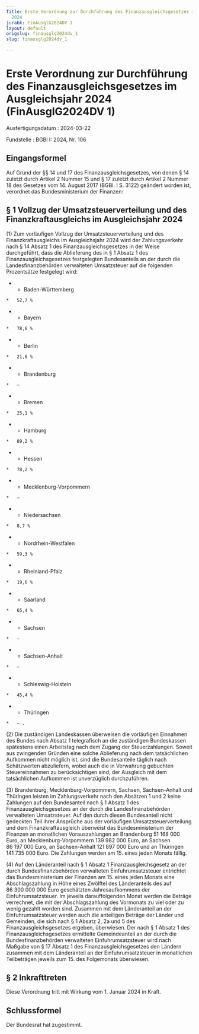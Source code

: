 ```yaml
---
Title: Erste Verordnung zur Durchführung des Finanzausgleichsgesetzes im Ausgleichsjahr
  2024
jurabk: FinAusglG2024DV 1
layout: default
origslug: finausglg2024dv_1
slug: finausglg2024dv_1

---
```


# Erste Verordnung zur Durchführung des Finanzausgleichsgesetzes im Ausgleichsjahr 2024 (FinAusglG2024DV 1)

Ausfertigungsdatum
:   2024-03-22

Fundstelle
:   BGBl I: 2024, Nr. 106


## Eingangsformel

Auf Grund der §§ 14 und 17 des Finanzausgleichsgesetzes, von denen §
14 zuletzt durch Artikel 2 Nummer 15 und § 17 zuletzt durch Artikel 2
Nummer 18 des Gesetzes vom 14. August 2017 (BGBl. I S. 3122) geändert
worden ist, verordnet das Bundesministerium der Finanzen:


## § 1 Vollzug der Umsatzsteuerverteilung und des Finanzkraftausgleichs im Ausgleichsjahr 2024

(1) Zum vorläufigen Vollzug der Umsatzsteuerverteilung und des
Finanzkraftausgleichs im Ausgleichsjahr 2024 wird der Zahlungsverkehr
nach § 14 Absatz 1 des Finanzausgleichsgesetzes in der Weise
durchgeführt, dass die Ablieferung des in § 1 Absatz 1 des
Finanzausgleichsgesetzes festgelegten Bundesanteils an der durch die
Landesfinanzbehörden verwalteten Umsatzsteuer auf die folgenden
Prozentsätze festgelegt wird:

*    *   Baden-Württemberg

    *   52,7 %


*    *   Bayern

    *   78,6 %


*    *   Berlin

    *   21,6 %


*    *   Brandenburg

    *   –


*    *   Bremen

    *   25,1 %


*    *   Hamburg

    *   89,2 %


*    *   Hessen

    *   78,2 %


*    *   Mecklenburg-Vorpommern

    *   –


*    *   Niedersachsen

    *   8,7 %


*    *   Nordrhein-Westfalen

    *   59,3 %


*    *   Rheinland-Pfalz

    *   19,6 %


*    *   Saarland

    *   65,4 %


*    *   Sachsen

    *   –


*    *   Sachsen-Anhalt

    *   –


*    *   Schleswig-Holstein

    *   45,4 %


*    *   Thüringen

    *   – .




(2) Die zuständigen Landeskassen überweisen die vorläufigen Einnahmen
des Bundes nach Absatz 1 telegrafisch an die zuständigen Bundeskassen
spätestens einen Arbeitstag nach dem Zugang der Steuerzahlungen.
Soweit aus zwingenden Gründen eine solche Ablieferung nach dem
tatsächlichen Aufkommen nicht möglich ist, sind die Bundesanteile
täglich nach Schätzwerten abzuliefern, wobei auch die in Verwahrung
gebuchten Steuereinnahmen zu berücksichtigen sind; der Ausgleich mit
dem tatsächlichen Aufkommen ist unverzüglich durchzuführen.

(3) Brandenburg, Mecklenburg-Vorpommern, Sachsen, Sachsen-Anhalt und
Thüringen leisten im Zahlungsverkehr nach den Absätzen 1 und 2 keine
Zahlungen auf den Bundesanteil nach § 1 Absatz 1 des
Finanzausgleichsgesetzes an der durch die Landesfinanzbehörden
verwalteten Umsatzsteuer. Auf den durch diesen Bundesanteil nicht
gedeckten Teil ihrer Ansprüche aus der vorläufigen
Umsatzsteuerverteilung und dem Finanzkraftausgleich überweist das
Bundesministerium der Finanzen an monatlichen Vorauszahlungen an
Brandenburg 51 168 000 Euro, an Mecklenburg-Vorpommern 139 982 000
Euro, an Sachsen 86 197 000 Euro, an Sachsen-Anhalt 121 897 000 Euro
und an Thüringen 141 735 000 Euro. Die Zahlungen werden am 15. eines
jeden Monats fällig.

(4) Auf den Länderanteil nach § 1 Absatz 1 Finanzausgleichsgesetz an
der durch Bundesfinanzbehörden verwalteten Einfuhrumsatzsteuer
entrichtet das Bundesministerium der Finanzen am 15. eines jeden
Monats eine Abschlagszahlung in Höhe eines Zwölftel des Länderanteils
des auf 86 300 000 000 Euro geschätzten Jahresaufkommens der
Einfuhrumsatzsteuer. Im jeweils darauffolgenden Monat werden die
Beträge verrechnet, die mit der Abschlagszahlung des Vormonats zu viel
oder zu wenig gezahlt worden sind. Zusammen mit dem Länderanteil an
der Einfuhrumsatzsteuer werden auch die anteiligen Beträge der Länder
und Gemeinden, die sich nach § 1 Absatz 2, 2a und 5 des
Finanzausgleichsgesetzes ergeben, überwiesen. Der nach § 1 Absatz 1
des Finanzausgleichsgesetzes ermittelte Gemeindeanteil an der durch
die Bundesfinanzbehörden verwalteten Einfuhrumsatzsteuer wird nach
Maßgabe von § 17 Absatz 1 des Finanzausgleichsgesetzes den Ländern
zusammen mit dem Länderanteil an der Einfuhrumsatzsteuer in
monatlichen Teilbeträgen jeweils zum 15. des Folgemonats überwiesen.


## § 2 Inkrafttreten

Diese Verordnung tritt mit Wirkung vom 1. Januar 2024 in Kraft.


## Schlussformel

Der Bundesrat hat zugestimmt.

